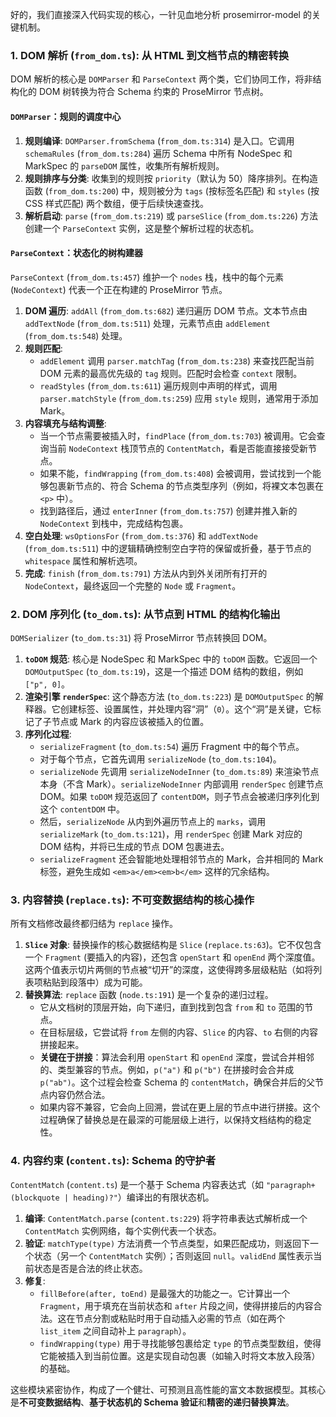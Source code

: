 好的，我们直接深入代码实现的核心，一针见血地分析 prosemirror-model 的关键机制。

### 1. DOM 解析 (`from_dom.ts`): 从 HTML 到文档节点的精密转换

DOM 解析的核心是 `DOMParser` 和 `ParseContext` 两个类，它们协同工作，将非结构化的 DOM 树转换为符合 Schema 约束的 ProseMirror 节点树。

#### **`DOMParser`：规则的调度中心**

1.  **规则编译**: `DOMParser.fromSchema` (`from_dom.ts:314`) 是入口。它调用 `schemaRules` (`from_dom.ts:284`) 遍历 Schema 中所有 NodeSpec 和 MarkSpec 的 `parseDOM` 属性，收集所有解析规则。
2.  **规则排序与分类**: 收集到的规则按 `priority`（默认为 50）降序排列。在构造函数 (`from_dom.ts:200`) 中，规则被分为 `tags` (按标签名匹配) 和 `styles` (按 CSS 样式匹配) 两个数组，便于后续快速查找。
3.  **解析启动**: `parse` (`from_dom.ts:219`) 或 `parseSlice` (`from_dom.ts:226`) 方法创建一个 `ParseContext` 实例，这是整个解析过程的状态机。

#### **`ParseContext`：状态化的树构建器**

`ParseContext` (`from_dom.ts:457`) 维护一个 `nodes` 栈，栈中的每个元素 (`NodeContext`) 代表一个正在构建的 ProseMirror 节点。

1.  **DOM 遍历**: `addAll` (`from_dom.ts:682`) 递归遍历 DOM 节点。文本节点由 `addTextNode` (`from_dom.ts:511`) 处理，元素节点由 `addElement` (`from_dom.ts:548`) 处理。
2.  **规则匹配**:
    - `addElement` 调用 `parser.matchTag` (`from_dom.ts:238`) 来查找匹配当前 DOM 元素的最高优先级的 `tag` 规则。匹配时会检查 `context` 限制。
    - `readStyles` (`from_dom.ts:611`) 遍历规则中声明的样式，调用 `parser.matchStyle` (`from_dom.ts:259`) 应用 `style` 规则，通常用于添加 Mark。
3.  **内容填充与结构调整**:
    - 当一个节点需要被插入时，`findPlace` (`from_dom.ts:703`) 被调用。它会查询当前 `NodeContext` 栈顶节点的 `ContentMatch`，看是否能直接接受新节点。
    - 如果不能，`findWrapping` (`from_dom.ts:408`) 会被调用，尝试找到一个能够包裹新节点的、符合 Schema 的节点类型序列（例如，将裸文本包裹在 `<p>` 中）。
    - 找到路径后，通过 `enterInner` (`from_dom.ts:757`) 创建并推入新的 `NodeContext` 到栈中，完成结构包裹。
4.  **空白处理**: `wsOptionsFor` (`from_dom.ts:376`) 和 `addTextNode` (`from_dom.ts:511`) 中的逻辑精确控制空白字符的保留或折叠，基于节点的 `whitespace` 属性和解析选项。
5.  **完成**: `finish` (`from_dom.ts:791`) 方法从内到外关闭所有打开的 `NodeContext`，最终返回一个完整的 `Node` 或 `Fragment`。

### 2. DOM 序列化 (`to_dom.ts`): 从节点到 HTML 的结构化输出

`DOMSerializer` (`to_dom.ts:31`) 将 ProseMirror 节点转换回 DOM。

1.  **`toDOM` 规范**: 核心是 NodeSpec 和 MarkSpec 中的 `toDOM` 函数。它返回一个 `DOMOutputSpec` (`to_dom.ts:19`)，这是一个描述 DOM 结构的数组，例如 `["p", 0]`。
2.  **渲染引擎 `renderSpec`**: 这个静态方法 (`to_dom.ts:223`) 是 `DOMOutputSpec` 的解释器。它创建标签、设置属性，并处理内容“洞”（`0`）。这个“洞”是关键，它标记了子节点或 Mark 的内容应该被插入的位置。
3.  **序列化过程**:
    - `serializeFragment` (`to_dom.ts:54`) 遍历 Fragment 中的每个节点。
    - 对于每个节点，它首先调用 `serializeNode` (`to_dom.ts:104`)。
    - `serializeNode` 先调用 `serializeNodeInner` (`to_dom.ts:89`) 来渲染节点本身（不含 Mark）。`serializeNodeInner` 内部调用 `renderSpec` 创建节点 DOM。如果 `toDOM` 规范返回了 `contentDOM`，则子节点会被递归序列化到这个 `contentDOM` 中。
    - 然后，`serializeNode` 从内到外遍历节点上的 `marks`，调用 `serializeMark` (`to_dom.ts:121`)，用 `renderSpec` 创建 Mark 对应的 DOM 结构，并将已生成的节点 DOM 包裹进去。
    - `serializeFragment` 还会智能地处理相邻节点的 Mark，合并相同的 Mark 标签，避免生成如 `<em>a</em><em>b</em>` 这样的冗余结构。

### 3. 内容替换 (`replace.ts`): 不可变数据结构的核心操作

所有文档修改最终都归结为 `replace` 操作。

1.  **`Slice` 对象**: 替换操作的核心数据结构是 `Slice` (`replace.ts:63`)。它不仅包含一个 `Fragment` (要插入的内容)，还包含 `openStart` 和 `openEnd` 两个深度值。这两个值表示切片两侧的节点被“切开”的深度，这使得跨多层级粘贴（如将列表项粘贴到段落中）成为可能。
2.  **替换算法**: `replace` 函数 (`node.ts:191`) 是一个复杂的递归过程。
    - 它从文档树的顶层开始，向下递归，直到找到包含 `from` 和 `to` 范围的节点。
    - 在目标层级，它尝试将 `from` 左侧的内容、`Slice` 的内容、`to` 右侧的内容拼接起来。
    - **关键在于拼接**：算法会利用 `openStart` 和 `openEnd` 深度，尝试合并相邻的、类型兼容的节点。例如，`p("a")` 和 `p("b")` 在拼接时会合并成 `p("ab")`。这个过程会检查 Schema 的 `contentMatch`，确保合并后的父节点内容仍然合法。
    - 如果内容不兼容，它会向上回溯，尝试在更上层的节点中进行拼接。这个过程确保了替换总是在最深的可能层级上进行，以保持文档结构的稳定性。

### 4. 内容约束 (`content.ts`): Schema 的守护者

`ContentMatch` (`content.ts`) 是一个基于 Schema 内容表达式（如 `"paragraph+ (blockquote | heading)?"`）编译出的有限状态机。

1.  **编译**: `ContentMatch.parse` (`content.ts:229`) 将字符串表达式解析成一个 `ContentMatch` 实例网络，每个实例代表一个状态。
2.  **验证**: `matchType(type)` 方法消费一个节点类型，如果匹配成功，则返回下一个状态（另一个 `ContentMatch` 实例）；否则返回 `null`。`validEnd` 属性表示当前状态是否是合法的终止状态。
3.  **修复**:
    - `fillBefore(after, toEnd)` 是最强大的功能之一。它计算出一个 `Fragment`，用于填充在当前状态和 `after` 片段之间，使得拼接后的内容合法。这在节点分割或粘贴时用于自动插入必需的节点（如在两个 `list_item` 之间自动补上 `paragraph`）。
    - `findWrapping(type)` 用于寻找能够包裹给定 `type` 的节点类型数组，使得它能被插入到当前位置。这是实现自动包裹（如输入时将文本放入段落）的基础。

这些模块紧密协作，构成了一个健壮、可预测且高性能的富文本数据模型。其核心是**不可变数据结构**、**基于状态机的 Schema 验证**和**精密的递归替换算法**。
